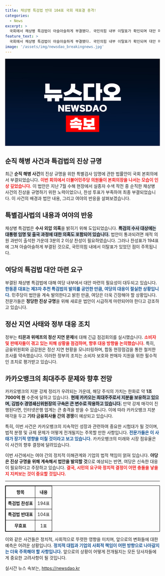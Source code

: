 ```yaml
---
title: 채상병 특검법 반대 104표 국회 재표결 충격!
categories:
  - News
excerpt: >
  국회에서 채상병 특검법이 아슬아슬하게 부결됐다. 국민의힘 내부 이탈표가 확인되며 대안 마련의 시급성이 제기되었다. 특검법의 진상 규명 노력은 계속될 것으로 보인다.
feature_text: >
  국회에서 채상병 특검법이 아슬아슬하게 부결됐다. 국민의힘 내부 이탈표가 확인되며 대안 마련의 시급성이 제기되었다. 특검법의 진상 규명 노력은 계속될 것으로 보인다.
image: '/assets/img/newsdao_breakingnews.jpg'
---
```


<p><img src="/assets/img/newsdao_breakingnews.jpg" alt="implanttips 속보" /></p>

<h2 data-ke-size="size26">순직 해병 사건과 특검법의 진상 규명</h2>

<p data-ke-size="size16">
최근 <b>순직 해병 사건</b>의 진상 규명을 위한 특별검사 임명에 관한 법률안이 국회 본회의에서 부결되었습니다. <b><span style="color: #ee2323;">이번 회의에서 더불어민주당 의원들이 본회의장을 나서는 모습이 인상 깊었습니다.</span></b> 이 법안은 지난 7월 수해 현장에서 실종자 수색 작전 중 순직한 채상병 사건의 진상을 규명하기 위한 노력이었으나, 찬성 투표가 부족하여 최종 부결되었습니다. 이 사건의 배경과 법안 내용, 그리고 여야의 반응을 살펴보겠습니다.
</p>

<h2 data-ke-size="size26">특별검사법의 내용과 여야의 반응</h2>

<p data-ke-size="size16">
채상병 특검법은 <b>수사 외압 의혹</b>을 밝히기 위해 도입되었습니다. <b><span style="background-color: #21538527;">특검의 수사 대상에는 대통령 임명 및 출국 과정에 대한 의혹도 포함되어 있습니다.</span></b> 법안이 통과되려면 재적 의원 과반이 출석한 가운데 3분의 2 이상 찬성이 필요하였습니다. 그러나 찬성표가 194표에 그쳐 아슬아슬하게 부결된 것으로, 국민의힘 내에서 이탈표가 있었던 점이 주목됩니다.
</p>

<h2 data-ke-size="size26">여당의 특검법 대안 마련 요구</h2>

<p data-ke-size="size16">
부결된 채상병 특검법에 대해 여당 내부에서 대안 마련의 필요성이 대두되고 있습니다. <b><span style="color: #1a5490;">한동훈 대표는 제3자 추천 특검법의 발의를 공언한 만큼, 여당의 대응이 절실한 상황입니다.</span></b> 민주당이 법안을 계속 발의한다고 밝힌 만큼, 여당은 더욱 긴장해야 할 상황입니다. 전문가들은 <b>정당한 진상 규명</b>을 위해 새로운 법안이 시급하게 마련되어야 한다고 강조하고 있습니다.
</p>

<h2 data-ke-size="size26">정산 지연 사태와 정부 대응 조치</h2>

<p data-ke-size="size16">
정부는 <b>티몬과 위메프의 정산 지연 문제</b>에 대해 긴급 점검회의를 실시했습니다. <b><span style="color: #ee2323;">소비자 및 판매자들이 겪고 있는 피해 상황을 점검하며, 향후 대응 방향을 논의했습니다.</span></b> 특히, 금융위원회와 금감원은 정산 지연 현황을 모니터링하며, 합동 현장점검을 통한 철저한 조사를 약속했습니다. 이러한 정부의 조치는 소비자 보호와 판매자 지원을 위한 필수적인 조치로 평가받고 있습니다.
</p>

<h2 data-ke-size="size26">카카오뱅크의 최대주주 문제와 향후 전망</h2>

<p data-ke-size="size16">
카카오뱅크의 지분 강제 정리가 우려되는 가운데, 해당 주식의 가치는 한화로 약 <b>1조7000억 원</b> 수준에 달하고 있습니다. <b><span style="background-color: #21538527;">현재 카카오는 최대주주로서 지분을 보유하고 있으며, 김범수 경영쇄신위원장의 구속은 큰 변수로 작용하고 있습니다.</span></b> 만약 강제 매각이 진행된다면, 인터넷은행 업계는 큰 충격을 받을 수 있습니다. 이에 따라 카카오뱅크 지분 매각을 두고 <b>기타 금융회사들 간의 경쟁</b>이 예상되고 있습니다.
</p>

<p data-ke-size="size16">
특히, 이번 사건은 카카오뱅크의 지속적인 성장과 관련하여 중요한 시험대가 될 것이며, 법적 분쟁 및 규제 문제가 어떻게 전개될지는 주목할 만한 사항입니다. <b><span style="color: #1a5490;">전문가들은 이 사태가 장기적 영향을 미칠 것이라고 보고 있습니다.</span></b> 카카오뱅크의 미래와 시장 점유율은 이 사건의 향후 결정에 달려있습니다.
</p>

<p data-ke-size="size16">
이번 사건에서는 여야 간의 정치적 이해관계와 기업의 법적 책임이 얽혀 있습니다. <b>야당은 진상 규명을 위해 계속해서 법안을 발의할 것</b>으로 예상되는 반면, 여당은 신속한 대응이 필요하다고 주장하고 있습니다. <b><span style="color: #ee2323;">결국, 시민의 요구와 정치적 결정이 어떤 충돌을 낳을지 지켜보는 것이 중요할 것입니다.</span></b>
</p>

<hr>

<table style="width: 100%; border: 1px solid black;">
  <thead>
    <tr>
      <th style="border: 1px solid black; text-align: center; height: 30px;"><b>항목</b></th>
      <th style="border: 1px solid black; text-align: center; height: 30px;"><b>내용</b></th>
    </tr>
  </thead>
  <tbody>
    <tr>
      <td style="border: 1px solid black; text-align: center; height: 30px;"><b>특검법 찬성표</b></td>
      <td style="border: 1px solid black; text-align: center; height: 30px;">194표</td>
    </tr>
    <tr>
      <td style="border: 1px solid black; text-align: center; height: 30px;"><b>특검법 반대표</b></td>
      <td style="border: 1px solid black; text-align: center; height: 30px;">104표</td>
    </tr>
    <tr>
      <td style="border: 1px solid black; text-align: center; height: 30px;"><b>무효표</b></td>
      <td style="border: 1px solid black; text-align: center; height: 30px;">1표</td>
    </tr>
  </tbody>
</table>

<p data-ke-size="size16">
이와 같은 사건들은 정치적, 사회적으로 뚜렷한 영향을 미치며, 앞으로의 변화들에 대한 예측은 어려운 상황입니다. <b><span style="color: #1a5490;">정치적 대립과 기업의 사회적 책임이 어떤 방향으로 나아갈지는 더욱 주목해야 할 사항입니다.</span></b> 앞으로의 상황이 어떻게 전개될지는 모든 당사자들에게 중요한 고려사항이 될 것입니다.
</p>
실시간 뉴스 속보는, <a href="https://newsdao.kr" rel="dofollow">https://newsdao.kr</a>


